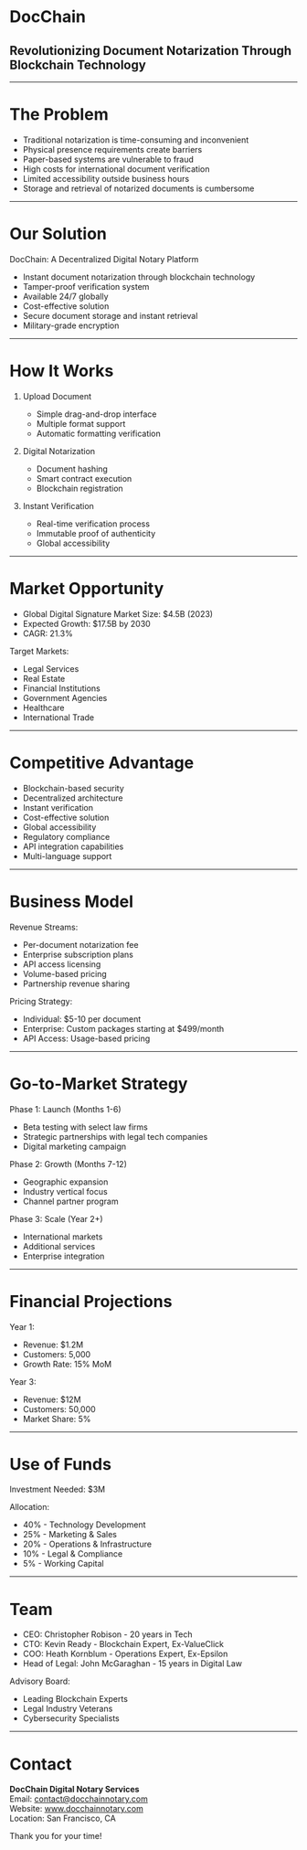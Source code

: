 # DocChain 
## Revolutionizing Document Notarization Through Blockchain Technology

---

# The Problem
* Traditional notarization is time-consuming and inconvenient
* Physical presence requirements create barriers
* Paper-based systems are vulnerable to fraud
* High costs for international document verification
* Limited accessibility outside business hours
* Storage and retrieval of notarized documents is cumbersome

---

# Our Solution
DocChain: A Decentralized Digital Notary Platform

* Instant document notarization through blockchain technology
* Tamper-proof verification system
* Available 24/7 globally
* Cost-effective solution
* Secure document storage and instant retrieval
* Military-grade encryption

---

# How It Works
1. Upload Document
   * Simple drag-and-drop interface
   * Multiple format support
   * Automatic formatting verification

2. Digital Notarization
   * Document hashing
   * Smart contract execution
   * Blockchain registration

3. Instant Verification
   * Real-time verification process
   * Immutable proof of authenticity
   * Global accessibility

---

# Market Opportunity

* Global Digital Signature Market Size: $4.5B (2023)
* Expected Growth: $17.5B by 2030
* CAGR: 21.3%

Target Markets:

* Legal Services
* Real Estate
* Financial Institutions
* Government Agencies
* Healthcare
* International Trade

---

# Competitive Advantage

* Blockchain-based security
* Decentralized architecture
* Instant verification
* Cost-effective solution
* Global accessibility
* Regulatory compliance
* API integration capabilities
* Multi-language support

---

# Business Model
Revenue Streams:

* Per-document notarization fee
* Enterprise subscription plans
* API access licensing
* Volume-based pricing
* Partnership revenue sharing

Pricing Strategy:

* Individual: $5-10 per document
* Enterprise: Custom packages starting at $499/month
* API Access: Usage-based pricing

---

# Go-to-Market Strategy
Phase 1: Launch (Months 1-6)

* Beta testing with select law firms
* Strategic partnerships with legal tech companies
* Digital marketing campaign

Phase 2: Growth (Months 7-12)

* Geographic expansion
* Industry vertical focus
* Channel partner program

Phase 3: Scale (Year 2+)

* International markets
* Additional services
* Enterprise integration

---

# Financial Projections
Year 1:

* Revenue: $1.2M
* Customers: 5,000
* Growth Rate: 15% MoM

Year 3:

* Revenue: $12M
* Customers: 50,000
* Market Share: 5%

---

# Use of Funds
Investment Needed: $3M

Allocation:

* 40% - Technology Development
* 25% - Marketing & Sales
* 20% - Operations & Infrastructure
* 10% - Legal & Compliance
* 5% - Working Capital

---

# Team

* CEO: Christopher Robison - 20 years in Tech
* CTO: Kevin Ready - Blockchain Expert, Ex-ValueClick
* COO: Heath Kornblum - Operations Expert, Ex-Epsilon
* Head of Legal: John McGaraghan - 15 years in Digital Law

Advisory Board:

* Leading Blockchain Experts
* Legal Industry Veterans
* Cybersecurity Specialists

---

# Contact

<b>DocChain Digital Notary Services</b><br>
Email: contact@docchainnotary.com<br>
Website: www.docchainnotary.com<br>
Location: San Francisco, CA<br>

Thank you for your time!
